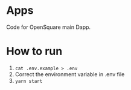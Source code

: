 # Apps

Code for OpenSquare main Dapp. 

# How to run

1. `cat .env.example > .env`
2. Correct the environment variable in .env file
2. `yarn start`
